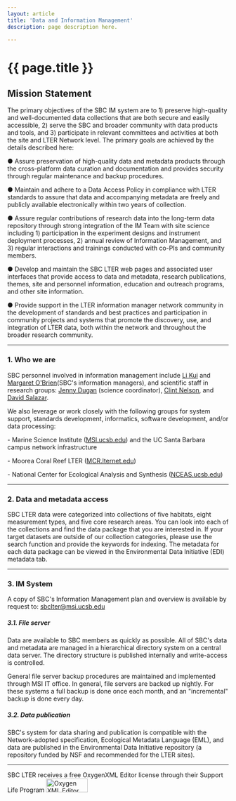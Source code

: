```yaml
---
layout: article
title: 'Data and Information Management'
description: page description here.

---
```


<h1>{{ page.title }}</h1>
	
<!-- how to col: individual articles can vary the col widths; for full-width total should = 12. 
	col-md scales up (med to large desktops), and automatically stacks on phones and tablets (within the row). -->



<div id="main-container">

<h2>Mission Statement</h2>

<p>
The primary objectives of the SBC IM system are to 1) preserve high-quality and well-documented data collections that are both secure and easily accessible, 2) serve the SBC and broader community with data products and tools, and 3) participate in relevant committees and activities at both the site and LTER Network level. The primary goals are achieved by the details described here:</p>


<p>● Assure preservation of high-quality data and metadata products through the cross-platform data curation and documentation and provides security through regular maintenance and backup procedures.</p>

<p>● Maintain and adhere to a Data Access Policy in compliance with LTER standards to assure that data and accompanying metadata are freely and publicly available electronically within two years of collection.</p>

<p>● Assure regular contributions of research data into the long-term data repository through strong integration of the IM Team with site science including 1) participation in the experiment designs and instrument deployment processes, 2) annual review of Information Management, and 3) regular interactions and trainings conducted with co-PIs and community members.</p>

<p>● Develop and maintain the SBC LTER web pages and associated user interfaces that provide access to data and metadata, research publications, themes, site and personnel information, education and outreach programs, and other site information.</p>

<p>● Provide support in the LTER information manager network community in the development of standards and best practices and participation in community projects and systems that promote the discovery, use, and integration of LTER data, both within the network and throughout the broader research community.
</p>

</div>

<hr/>

<div>

<h3>1. Who we are</h3>
<p>SBC personnel involved in information management include <a href="/about/people/lkui/">Li Kui</a> and <a href="/about/people/mobrien/">Margaret O'Brien</a>(SBC's information managers), and scientific staff in research groups: <a href="/about/people/jdugan/">Jenny Dugan</a>  (science coordinator), <a href="/about/people/cnelson1/">Clint Nelson</a>, and <a href="/about/people/dsalazar/">David Salazar</a>.</p>
 
<p>We also leverage or work closely with the following groups for system support, standards development, informatics, software development, and/or data processing:</p>
<p>- Marine Science Institute (<a href="http://msi.ucsb.edu">MSI.ucsb.edu</a>) and the UC Santa Barbara campus network infrastructure</p>
<p>- Moorea Coral Reef LTER (<a href="http://mcr.lternet.edu">MCR.lternet.edu</a>)</p>
<p>- National Center for Ecological Analysis and Synthesis (<a href="http://nceas.ucsb.edu">NCEAS.ucsb.edu</a>)</p>

</div>

<hr/>

<div>

<h3>2. Data and metadata access</h3>
<p>SBC LTER data were categorized into collections of five habitats, eight measurement types,
and five core research areas. You can look into each of the collections and find the data 
package that you are interested in. If your target datasets are outside of our collection 
categories, please use the search function and provide the keywords for indexing. 
The metadata for each data package can be viewed in the Environmental Data Initiative (EDI) 
metadata tab.
</p>
</div>
<hr/>
<div>

<h3>3. IM System</h3>
<p>A copy of SBC's Information Management plan and overview is available by request to: <a href="mailto:sbclter@msi.ucsb.edu" target="_blank"> sbclter@msi.ucsb.edu </a> </p>

<h5>3.1. File server</h5>
<p>Data are available to SBC members as quickly as possible. All of SBC's data and metadata are managed in a hierarchical directory system on a central data server. The directory structure is published internally and write-access is controlled. </p>

<p>General file server backup procedures are maintained and implemented through MSI IT office. In general, file servers are backed up nightly. For these systems a full backup is done once each month, and an "incremental" backup is done every day.
</p>

<h5>3.2. Data publication</h5>
<p>SBC's system for data sharing and publication is compatible with the Network-adopted specification, Ecological Metadata Language (EML), and data are published in the Environmental Data Initiative repository (a repository funded by NSF and recommended for the LTER sites).  </p>

</div>
<hr/>


<p>SBC LTER receives a free OxygenXML Editor license through their Support Life Program <a href="http://www.oxygenxml.com" title="Oxygen XML Editor"><img src="http://www.oxygenxml.com/img/resources/oxygen190x62.png" width="95" height="31" alt="Oxygen XML Editor" border="0"></a>
</p>


